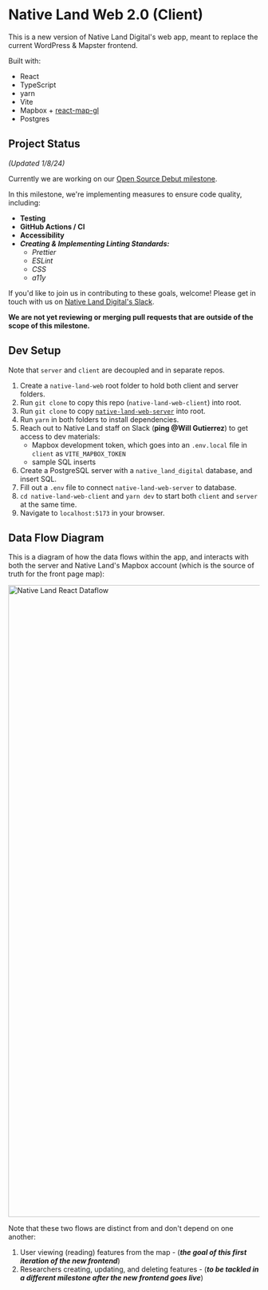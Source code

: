 # Native Land Web 2.0 (Client)

This is a new version of Native Land Digital's web app, meant to replace the current WordPress & Mapster frontend.

Built with:

- React
- TypeScript
- yarn
- Vite
- Mapbox + [react-map-gl](https://github.com/visgl/react-map-gl)
- Postgres

## Project Status

_(Updated 1/8/24)_

Currently we are working on our [Open Source Debut milestone](https://github.com/native-land-digital/native-land-web-client/milestone/2).

In this milestone, we're implementing measures to ensure code quality, including:

- **Testing**
- **GitHub Actions / CI**
- **Accessibility**
- **_Creating & Implementing Linting Standards:_**
  - _Prettier_
  - _ESLint_
  - _CSS_
  - _a11y_

If you'd like to join us in contributing to these goals, welcome! Please get in touch with us on [Native Land Digital's Slack](https://app.slack.com/client/TAJAQ9T8U/CB1BLLG30).

**We are not yet reviewing or merging pull requests that are outside of the scope of this milestone.**

## Dev Setup

Note that `server` and `client` are decoupled and in separate repos.

1. Create a `native-land-web` root folder to hold both client and server folders.
2. Run `git clone` to copy this repo (`native-land-web-client`) into root.
3. Run `git clone` to copy [`native-land-web-server`](https://github.com/native-land-digital/native-land-web-server) into root.
4. Run `yarn` in both folders to install dependencies.
5. Reach out to Native Land staff on Slack (**ping \@Will Gutierrez**) to get access to dev materials:
   - Mapbox development token, which goes into an `.env.local` file in `client` as `VITE_MAPBOX_TOKEN`
   - sample SQL inserts
6. Create a PostgreSQL server with a `native_land_digital` database, and insert SQL.
7. Fill out a `.env` file to connect `native-land-web-server` to database.
8. `cd native-land-web-client` and `yarn dev` to start both `client` and `server` at the same time.
9. Navigate to `localhost:5173` in your browser.

## Data Flow Diagram

This is a diagram of how the data flows within the app, and interacts with both the server and Native Land's Mapbox account (which is the source of truth for the front page map):

<img width="1265" alt="Native Land React Dataflow" src="https://github.com/native-land-digital/native-land-web-client/assets/4361605/99f38ddb-d593-4c80-8dff-83b4ed1ca72a">

Note that these two flows are distinct from and don't depend on one another:

1. User viewing (reading) features from the map - (**_the goal of this first iteration of the new frontend_**)
2. Researchers creating, updating, and deleting features - (**_to be tackled in a different milestone after the new frontend goes live_**)
